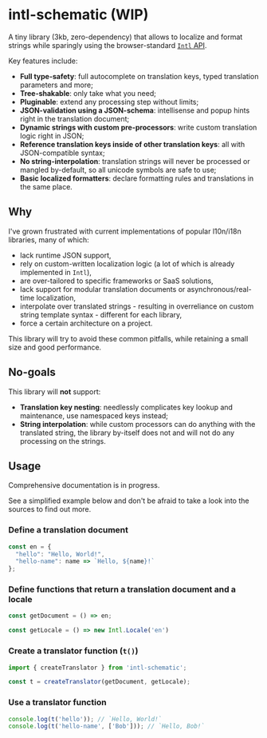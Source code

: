 # intl-schematic (WIP)

A tiny library (3kb, zero-dependency) that allows to localize and format strings while sparingly using the browser-standard [`Intl` API](https://developer.mozilla.org/en-US/docs/Web/JavaScript/Reference/Global_Objects/Intl).

Key features include:
- **Full type-safety**: full autocomplete on translation keys, typed translation parameters and more;
- **Tree-shakable**: only take what you need;
- **Pluginable**: extend any processing step without limits;
- **JSON-validation using a JSON-schema**: intellisense and popup hints right in the translation document;
- **Dynamic strings with custom pre-processors**: write custom translation logic right in JSON;
- **Reference translation keys inside of other translation keys**: all with JSON-compatible syntax;
- **No string-interpolation**: translation strings will never be processed or mangled by-default, so all unicode symbols are safe to use;
- **Basic localized formatters**: declare formatting rules and translations in the same place.

## Why

I've grown frustrated with current implementations of popular l10n/i18n libraries, many of which:
- lack runtime JSON support,
- rely on custom-written localization logic (a lot of which is already implemented in `Intl`),
- are over-tailored to specific frameworks or SaaS solutions,
- lack support for modular translation documents or asynchronous/real-time localization,
- interpolate over translated strings - resulting in overreliance on custom string template syntax - different for each library,
- force a certain architecture on a project.

This library will try to avoid these common pitfalls, while retaining a small size and good performance.


## No-goals

This library will **not** support:
- **Translation key nesting**: needlessly complicates key lookup and maintenance, use namespaced keys instead;
- **String interpolation**: while custom processors can do anything with the translated string, the library by-itself does not and will not do any processing on the strings.

## Usage

Comprehensive documentation is in progress.

See a simplified example below and don't be afraid to take a look into the sources to find out more.

### Define a translation document

```js
const en = {
  "hello": "Hello, World!",
  "hello-name": name => `Hello, ${name}!`
};
```

### Define functions that return a translation document and a locale

```js
const getDocument = () => en;

const getLocale = () => new Intl.Locale('en')
```

### Create a translator function (`t()`)

```js
import { createTranslator } from 'intl-schematic';

const t = createTranslator(getDocument, getLocale);
```

### Use a translator function

```js
console.log(t('hello')); // `Hello, World!`
console.log(t('hello-name', ['Bob'])); // `Hello, Bob!`
```
